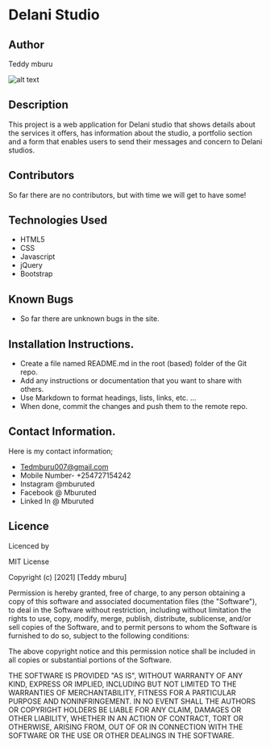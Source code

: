 # Delani Studio

## Author
Teddy mburu

![alt text](https://www.google.com/url?sa=i&url=https%3A%2F%2Fwww.123rf.com%2Fphoto_83322863_stock-vector-photo-studio-logo-design-template-eps-10.html&psig=AOvVaw1UXMEc6TnsK0geIPaU6j9u&ust=1624954464059000&source=images&cd=vfe&ved=0CAoQjRxqFwoTCPjUhJ_xufECFQAAAAAdAAAAABAD)


## Description
This project is a web application for Delani studio that shows details about the services it offers, has information about the studio, a portfolio section and a form that enables users to send their messages and concern to Delani studios.

## Contributors
So far there are no contributors, but with time we will get to have some!

## Technologies Used
* HTML5
* CSS
* Javascript
* jQuery
* Bootstrap

## Known Bugs
* So far there are unknown bugs in the site.

## Installation Instructions.
* Create a file named README.md in the root (based) folder of the Git repo.
* Add any instructions or documentation that you want to share with others. 
* Use Markdown to format headings, lists, links, etc. ...
* When done, commit the changes and push them to the remote repo.

## Contact Information.
Here is my contact information;
* Tedmburu007@gmail.com
* Mobile Number- +254727154242
* Instagram @mburuted
* Facebook @ Mburuted
* Linked In @ Mburuted
## Licence
Licenced by

MIT License

Copyright (c) [2021] [Teddy mburu]

Permission is hereby granted, free of charge, to any person obtaining a copy
of this software and associated documentation files (the "Software"), to deal
in the Software without restriction, including without limitation the rights
to use, copy, modify, merge, publish, distribute, sublicense, and/or sell
copies of the Software, and to permit persons to whom the Software is
furnished to do so, subject to the following conditions:

The above copyright notice and this permission notice shall be included in all
copies or substantial portions of the Software.

THE SOFTWARE IS PROVIDED "AS IS", WITHOUT WARRANTY OF ANY KIND, EXPRESS OR
IMPLIED, INCLUDING BUT NOT LIMITED TO THE WARRANTIES OF MERCHANTABILITY,
FITNESS FOR A PARTICULAR PURPOSE AND NONINFRINGEMENT. IN NO EVENT SHALL THE
AUTHORS OR COPYRIGHT HOLDERS BE LIABLE FOR ANY CLAIM, DAMAGES OR OTHER
LIABILITY, WHETHER IN AN ACTION OF CONTRACT, TORT OR OTHERWISE, ARISING FROM,
OUT OF OR IN CONNECTION WITH THE SOFTWARE OR THE USE OR OTHER DEALINGS IN THE
SOFTWARE.

